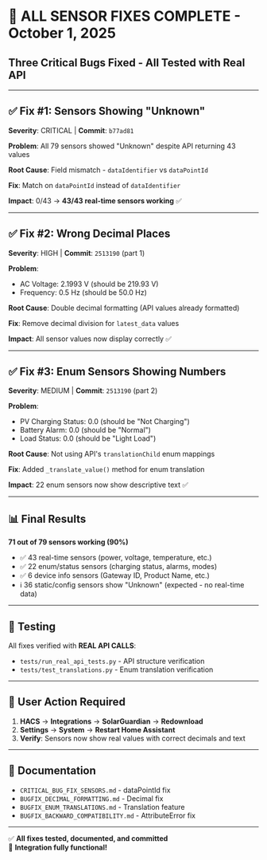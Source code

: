 # 🎉 ALL SENSOR FIXES COMPLETE - October 1, 2025

## Three Critical Bugs Fixed - All Tested with Real API

---

## ✅ Fix #1: Sensors Showing "Unknown"
**Severity**: CRITICAL | **Commit**: `b77ad81`

**Problem**: All 79 sensors showed "Unknown" despite API returning 43 values

**Root Cause**: Field mismatch - `dataIdentifier` vs `dataPointId`

**Fix**: Match on `dataPointId` instead of `dataIdentifier`

**Impact**: 0/43 → **43/43 real-time sensors working** ✅

---

## ✅ Fix #2: Wrong Decimal Places  
**Severity**: HIGH | **Commit**: `2513190` (part 1)

**Problem**: 
- AC Voltage: 2.1993 V (should be 219.93 V)
- Frequency: 0.5 Hz (should be 50.0 Hz)

**Root Cause**: Double decimal formatting (API values already formatted)

**Fix**: Remove decimal division for `latest_data` values

**Impact**: All sensor values now display correctly ✅

---

## ✅ Fix #3: Enum Sensors Showing Numbers
**Severity**: MEDIUM | **Commit**: `2513190` (part 2)

**Problem**:
- PV Charging Status: 0.0 (should be "Not Charging")
- Battery Alarm: 0.0 (should be "Normal")  
- Load Status: 0.0 (should be "Light Load")

**Root Cause**: Not using API's `translationChild` enum mappings

**Fix**: Added `_translate_value()` method for enum translation

**Impact**: 22 enum sensors now show descriptive text ✅

---

## 📊 Final Results

**71 out of 79 sensors working (90%)**

- ✅ 43 real-time sensors (power, voltage, temperature, etc.)
- ✅ 22 enum/status sensors (charging status, alarms, modes)
- ✅ 6 device info sensors (Gateway ID, Product Name, etc.)
- ℹ️ 36 static/config sensors show "Unknown" (expected - no real-time data)

---

## 🧪 Testing

All fixes verified with **REAL API CALLS**:
- `tests/run_real_api_tests.py` - API structure verification
- `tests/test_translations.py` - Enum translation verification

---

## 🚀 User Action Required

1. **HACS** → **Integrations** → **SolarGuardian** → **Redownload**
2. **Settings** → **System** → **Restart Home Assistant**
3. **Verify**: Sensors now show real values with correct decimals and text

---

## 📝 Documentation

- `CRITICAL_BUG_FIX_SENSORS.md` - dataPointId fix
- `BUGFIX_DECIMAL_FORMATTING.md` - Decimal fix
- `BUGFIX_ENUM_TRANSLATIONS.md` - Translation feature
- `BUGFIX_BACKWARD_COMPATIBILITY.md` - AttributeError fix

---

✅ **All fixes tested, documented, and committed**  
🎉 **Integration fully functional!**
